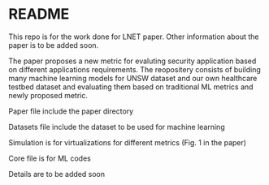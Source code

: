 # README #

This repo is for the work done for LNET paper. Other information about the paper is to be added soon.

The paper proposes a new metric for evaluting security application based on different applications requirements. The reopositery consists of building many machine learning models for UNSW dataset and our own healthcare testbed dataset and evaluating them based on traditional ML metrics and newly proposed metric. 

Paper file include the paper directory

Datasets file include the dataset to be used for machine learning 

Simulation is for virtualizations for different metrics (Fig. 1 in the paper)

Core file is for ML codes 

Details are to be added soon
